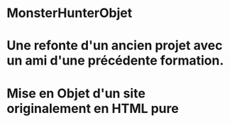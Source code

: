 # MonsterHunterObjet

# Une refonte d'un ancien projet avec un ami d'une précédente formation.
# Mise en Objet d'un site originalement en HTML pure
